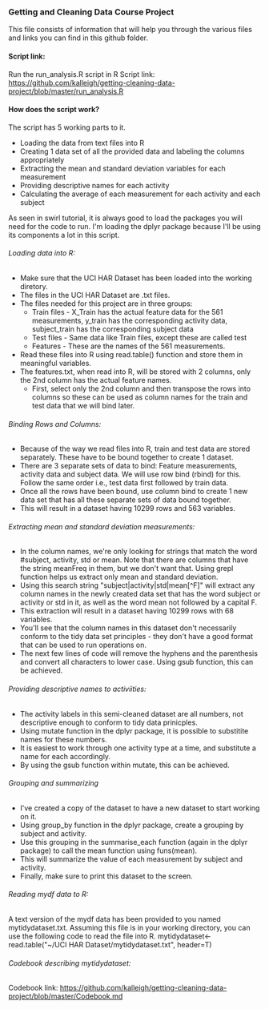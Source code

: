 ### Getting and Cleaning Data Course Project

This file consists of information that will help you through the various files and links you can find in this github folder. 

#### Script link: 
Run the run_analysis.R script in R
Script link: https://github.com/kalleigh/getting-cleaning-data-project/blob/master/run_analysis.R

####  How does the script work?  
The script has 5 working parts to it. 
* Loading the data from text files into R
* Creating 1 data set of all the provided data and labeling the columns appropriately
* Extracting the mean and standard deviation variables for each measurement
* Providing descriptive names for each activity
* Calculating the average of each measurement for each activity and each subject

As seen in swirl tutorial, it is always good to load the packages you will need for the code to run. I'm loading the dplyr package because I'll be using its components a lot in this script. 

###### Loading data into R: 
* Make sure that the UCI HAR Dataset has been loaded into the working diretory. 
* The files in the UCI HAR Dataset are .txt files. 
* The files needed for this project are in three groups: 
  * Train files - X_Train has the actual feature data for the 561 measurements, y_train has the corresponding activity data,   subject_train has the corresponding subject data
  * Test files - Same data like Train files, except these are called test
  * Features - These are the names of the 561 measurements. 
* Read these files into R using read.table() function and store them in meaningful variables. 
* The features.txt, when read into R, will be stored with 2 columns, only the 2nd column has the actual feature names. 
  * First, select only the 2nd column and then transpose the rows into columns so these can be used as column names for the train and test data that we will bind later. 
  
###### Binding Rows and Columns: 
* Because of the way we read files into R, train and test data are stored separately. These have to be bound together to create 1 dataset. 
* There are 3 separate sets of data to bind: Feature measurements, activity data and subject data. We will use row bind (rbind) for this. Follow the same order i.e., test data first followed by train data. 
* Once all the rows have been bound, use column bind to create 1 new data set that has all these separate sets of data bound together.
* This will result in a dataset having 10299 rows and 563 variables. 

###### Extracting mean and standard deviation measurements: 
* In the column names, we're only looking for strings that match the word #subject, activity, std or mean. Note that there are columns that have the string meanFreq in them, but we don't want that. Using grepl function helps us extract only mean and standard deviation. 
* Using this search string "subject|activity|std|mean[^F]" will extract any column names in the newly created data set that has the word subject or activity or std in it, as well as the word mean not followed by a capital F. 
* This extraction will result in a dataset having 10299 rows with 68 variables. 
* You'll see that the column names in this dataset don't necessarily conform to the tidy data set principles - they don't have a good format that can be used to run operations on. 
* The next few lines of code will remove the hyphens and the parenthesis and convert all characters to lower case. Using gsub function, this can be achieved. 

###### Providing descriptive names to activiities: 
* The activity labels in this semi-cleaned dataset are all numbers, not descriptive enough to conform to tidy data prinicples. 
* Using mutate function in the dplyr package, it is possible to substitite names for these numbers. 
* It is easiest to work through one activity type at a time, and substitute a name for each accordingly. 
* By using the gsub function within mutate, this can be achieved. 

###### Grouping and summarizing
* I've created a copy of the dataset to have a new dataset to start working on it. 
* Using group_by function in the dplyr package, create a grouping by subject and activity. 
* Use this grouping in the summarise_each function (again in the dplyr package) to call the mean function using funs(mean). 
* This will summarize the value of each measurement by subject and activity. 
* Finally, make sure to print this dataset to the screen. 

###### Reading mydf data to R: 
A text version of the mydf data has been provided to you named mytidydataset.txt. Assuming this file is in your working directory, you can use the following code to read the file into R. 
mytidydataset<-read.table("~/UCI HAR Dataset/mytidydataset.txt", header=T)

###### Codebook describing mytidydataset: 
Codebook link: https://github.com/kalleigh/getting-cleaning-data-project/blob/master/Codebook.md
